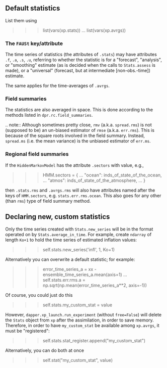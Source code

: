 ## Default statistics

List them using

>>> list(vars(xp.stats))
... list(vars(xp.avrgs))

### The `FAUSt` key/attribute

The time series of statistics (the attributes of `.stats`) may have attributes
`.f`, `.a`, `.s`, `.u`, referring to whether the statistic is for a "forecast",
"analysis", or "smoothing" estimate (as is decided when the calls to
`Stats.assess` is made), or a "universal" (forecast, but at intermediate
[non-obs.-time]) estimate.

The same applies for the time-averages of `.avrgs`.

### Field summaries

The statistics are also averaged in space.
This is done according to the methods listed in `dpr.rc.field_summaries`.

.. note::
    Although sometimes pretty close, `rmv` (a.k.a. `spread.rms`) is not (supposed
    to be) an un-biased estimator of `rmse` (a.k.a. `err.rms`).  This is because
    of the square roots involved in the field summary.  Instead, `spread.ms` (i.e.
    the mean variance) is the unbiased estimator of `err.ms`.

### Regional field summaries

If the `HiddenMarkovModel` has the attribute `.sectors` with value, e.g.,

>>> HMM.sectors = {
...     "ocean": inds_of_state_of_the_ocean,
...     "atmos": inds_of_state_of_the_atmosphere,
... }

then `.stats.rms` and `.avrgs.rms` will also have attributes
named after the keys of `HMM.sectors`, e.g. `stats.err.rms.ocean`.
This also goes for any other (than `rms`) type of field summary method.

## Declaring new, custom statistics

Only the time series created with `Stats.new_series` will be in the format
operated on by `Stats.average_in_time`.  For example, create `ndarray` of
length `Ko+1` to hold the time series of estimated inflation values:

>>> self.stats.new_series('infl', 1, Ko+1)

Alternatively you can overwrite a default statistic; for example:

>>> error_time_series_a = xx - ensemble_time_series_a.mean(axis=1)
... self.stats.err.rms.a = np.sqrt(np.mean(error_time_series_a**2, axis=-1))

Of course, you could just do this

>>> self.stats.my_custom_stat = value

However, `dapper.xp_launch.run_experiment` (without `free=False`) will delete
the `Stats` object from `xp` after the assimilation, in order to save memory.
Therefore, in order to have `my_custom_stat` be available among `xp.avrgs`, it
must be "registered":

>>> self.stats.stat_register.append("my_custom_stat")

Alternatively, you can do both at once

>>> self.stat("my_custom_stat", value)
